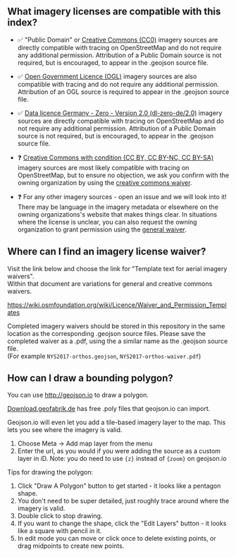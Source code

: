## What imagery licenses are compatible with this index?

- :white_check_mark: "Public Domain" or [Creative Commons (CC0)](https://creativecommons.org/share-your-work/public-domain/cc0/)
imagery sources are directly compatible with tracing on OpenStreetMap and do not
require any additional permission.  Attribution of a Public Domain source is
not required, but is encouraged, to appear in the .geojson source file.

- :white_check_mark: [Open Government Licence (OGL)](http://www.nationalarchives.gov.uk/doc/open-government-licence/version/3/)
imagery sources are also compatible with tracing and do not require any additional
permission.  Attribution of an OGL source is required to appear in the .geojson source file.

- :white_check_mark: [Data licence Germany - Zero - Version 2.0 (dl-zero-de/2.0)](https://www.govdata.de/dl-de/zero-2-0)
imagery sources are directly compatible with tracing on OpenStreetMap and do not
require any additional permission.  Attribution of a Public Domain source is
not required, but is encouraged, to appear in the .geojson source file.

- :question: [Creative Commons with condition (CC BY, CC BY-NC, CC BY-SA)](https://creativecommons.org/share-your-work/licensing-types-examples/) imagery sources are most likely compatible with tracing on
OpenStreetMap, but to ensure no objection, we ask you confirm with the owning
organization by using the [creative commons waiver](#where-can-i-find-an-imagery-license-waiver).

- :question: For any other imagery sources - open an issue and we will look into it!
There may be language in the imagery metadata or elsewhere on the owning organizations's
website that makes things clear.  In situations where the license is unclear, you
can also request the owning organization to grant permission using the
[general waiver](#where-can-i-find-an-imagery-license-waiver).


## Where can I find an imagery license waiver?

Visit the link below and choose the link for "Template text for aerial imagery waivers".<br/>
Within that document are variations for general and creative commons waivers.

https://wiki.osmfoundation.org/wiki/Licence/Waiver_and_Permission_Templates

Completed imagery waivers should be stored in this repository in the same location
as the corresponding .geojson source files.  Please save the completed waiver as
a .pdf, using the a similar name as the .geojson source file.<br/>
(For example `NYS2017-orthos.geojson`, `NYS2017-orthos-waiver.pdf`)


## How can I draw a bounding polygon?

You can use http://geojson.io to draw a polygon.

[Download.geofabrik.de](https://download.geofabrik.de/) has free .poly files that geojson.io can import.

Geojson.io will even let you add a tile-based imagery layer to the map.  This lets
you see where the imagery is valid.

1. Choose Meta -> Add map layer from the menu
2. Enter the url, as you would if you were adding the source as a custom layer in iD.
Note: you do need to use `{z}` instead of `{zoom}` on geojson.io

Tips for drawing the polygon:

1. Click "Draw A Polygon" button to get started - it looks like a pentagon shape.
2. You don't need to be super detailed, just roughly trace around where the imagery is valid.
3. Double click to stop drawing.
4. If you want to change the shape, click the "Edit Layers" button - it looks like a square with pencil in it.
5. In edit mode you can move or click once to delete existing points, or drag midpoints to create new points.


